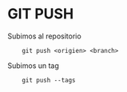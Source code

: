 # GIT PUSH

Subimos al repositorio
```ssh
	git push <origien> <branch>
```
Subimos un tag
```ssh
	git push --tags
```
